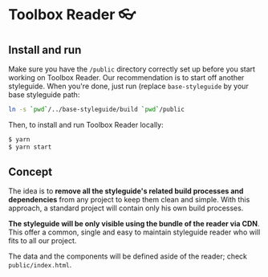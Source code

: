 # Toolbox Reader 👓

## Install and run

Make sure you have the `/public` directory correctly set up before you start working on Toolbox Reader. Our recommendation is to start off another styleguide. When you're done, just run (replace `base-styleguide` by your base styleguide path:

```bash
ln -s `pwd`/../base-styleguide/build `pwd`/public
```

Then, to install and run Toolbox Reader locally:

```bash
$ yarn
$ yarn start
```

## Concept

The idea is to **remove all the styleguide's related build processes and dependencies** from any project to keep them clean and simple. With this approach, a standard project will contain only his own build processes.

**The styleguide will be only visible using the bundle of the reader via CDN**. This offer a common, single and easy to maintain styleguide reader who will fits to all our project.

The data and the components will be defined aside of the reader; check `public/index.html`.
